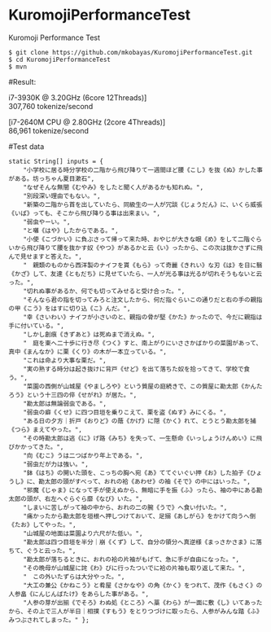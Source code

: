KuromojiPerformanceTest
=======================

Kuromoji Performance Test

    $ git clone https://github.com/mkobayas/KuromojiPerformanceTest.git
    $ cd KuromojiPerformanceTest
    $ mvn


#Result:

i7-3930K @ 3.20GHz (6core 12Threads)]  
307,760 tokenize/second

[i7-2640M CPU @ 2.80GHz (2core 4Threads)]  
86,961 tokenize/second

#Test data

    static String[] inputs = {  
        "小学校に居る時分学校の二階から飛び降りて一週間ほど腰《こし》を抜《ぬ》かした事がある。坊っちゃん夏目漱石",  
        "なぜそんな無闇《むやみ》をしたと聞く人があるかも知れぬ。",  
        "別段深い理由でもない。",  
        "新築の二階から首を出していたら、同級生の一人が冗談《じょうだん》に、いくら威張《いば》っても、そこから飛び降りる事は出来まい。",  
        "弱虫やーい。",  
        "と囃《はや》したからである。",  
        "小使《こづかい》に負ぶさって帰って来た時、おやじが大きな眼《め》をして二階ぐらいから飛び降りて腰を抜かす奴《やつ》があるかと云《い》ったから、この次は抜かさずに飛んで見せますと答えた。",  
        "　親類のものから西洋製のナイフを貰《もら》って奇麗《きれい》な刃《は》を日に翳《かざ》して、友達《ともだち》に見せていたら、一人が光る事は光るが切れそうもないと云った。",  
        "切れぬ事があるか、何でも切ってみせると受け合った。",  
        "そんなら君の指を切ってみろと注文したから、何だ指ぐらいこの通りだと右の手の親指の甲《こう》をはすに切り込《こ》んだ。",  
        "幸《さいわい》ナイフが小さいのと、親指の骨が堅《かた》かったので、今だに親指は手に付いている。",  
        "しかし創痕《きずあと》は死ぬまで消えぬ。",  
        "　庭を東へ二十歩に行き尽《つく》すと、南上がりにいささかばかりの菜園があって、真中《まんなか》に栗《くり》の木が一本立っている。",  
        "これは命より大事な栗だ。",  
        "実の熟する時分は起き抜けに背戸《せど》を出て落ちた奴を拾ってきて、学校で食う。",  
        "菜園の西側が山城屋《やましろや》という質屋の庭続きで、この質屋に勘太郎《かんたろう》という十三四の倅《せがれ》が居た。",  
        "勘太郎は無論弱虫である。",  
        "弱虫の癖《くせ》に四つ目垣を乗りこえて、栗を盗《ぬす》みにくる。",  
        "ある日の夕方｜折戸《おりど》の蔭《かげ》に隠《かく》れて、とうとう勘太郎を捕《つら》まえてやった。",  
        "その時勘太郎は逃《に》げ路《みち》を失って、一生懸命《いっしょうけんめい》に飛びかかってきた。",  
        "向《むこ》うは二つばかり年上である。",  
        "弱虫だが力は強い。",  
        "鉢《はち》の開いた頭を、こっちの胸へ宛《あ》ててぐいぐい押《お》した拍子《ひょうし》に、勘太郎の頭がすべって、おれの袷《あわせ》の袖《そで》の中にはいった。",  
        "邪魔《じゃま》になって手が使えぬから、無暗に手を振《ふ》ったら、袖の中にある勘太郎の頭が、右左へぐらぐら靡《なび》いた。",  
        "しまいに苦しがって袖の中から、おれの二の腕《うで》へ食い付いた。",  
        "痛かったから勘太郎を垣根へ押しつけておいて、足搦《あしがら》をかけて向うへ倒《たお》してやった。",  
        "山城屋の地面は菜園より六尺がた低い。",  
        "勘太郎は四つ目垣を半分｜崩《くず》して、自分の領分へ真逆様《まっさかさま》に落ちて、ぐうと云った。",  
        "勘太郎が落ちるときに、おれの袷の片袖がもげて、急に手が自由になった。",  
        "その晩母が山城屋に詫《わ》びに行ったついでに袷の片袖も取り返して来た。",  
        "　この外いたずらは大分やった。",  
        "大工の兼公《かねこう》と肴屋《さかなや》の角《かく》をつれて、茂作《もさく》の人参畠《にんじんばたけ》をあらした事がある。",  
        "人参の芽が出揃《でそろ》わぬ処《ところ》へ藁《わら》が一面に敷《し》いてあったから、その上で三人が半日｜相撲《すもう》をとりつづけに取ったら、人参がみんな踏《ふ》みつぶされてしまった。" };  
